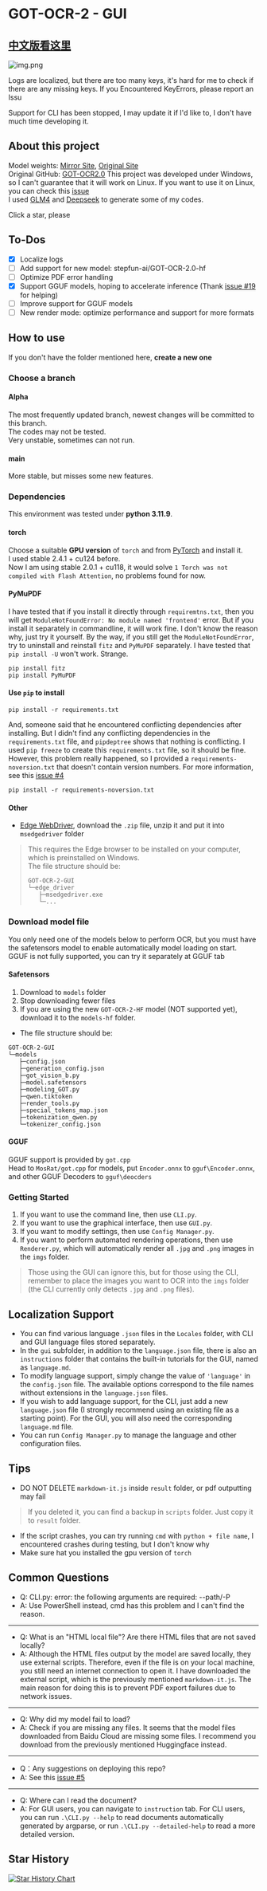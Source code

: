 # GOT-OCR-2 - GUI

## [中文版看这里](README.md)

![img.png](img.png)

Logs are localized, but there are too many keys, it's hard for me to check if there are any missing keys. If you
Encountered KeyErrors, please report an Issu

Support for CLI has been stopped, I may update it if I'd like to, I don't have much time developing it.

## About this project

Model weights: [Mirror Site](https://hf-mirror.com/stepfun-ai/GOT-OCR2_0), [Original Site](https://huggingface.co/stepfun-ai/GOT-OCR2_0)  
Original GitHub: [GOT-OCR2.0](https://github.com/Ucas-HaoranWei/GOT-OCR2.0/) 
This project was developed under Windows, so I can't guarantee that it will work on Linux. If you want to use it on
Linux, you can check this [issue](https://github.com/XJF2332/GOT-OCR-2-GUI/issues/3)   
I used [GLM4](https://chatglm.cn/main/alltoolsdetail?lang=zh) and [Deepseek](https://www.deepseek.com/) to generate some of my codes.

Click a star, please

## To-Dos

- [x] Localize logs
- [ ] Add support for new model: stepfun-ai/GOT-OCR-2.0-hf  
- [ ] Optimize PDF error handling
- [x] Support GGUF models, hoping to accelerate inference (Thank [issue #19](https://github.com/XJF2332/GOT-OCR-2-GUI/issues/19) for helping)
- [ ] Improve support for GGUF models
- [ ] New render mode: optimize performance and support for more formats

## How to use

If you don't have the folder mentioned here, **create a new one**

### Choose a branch

#### Alpha

The most frequently updated branch, newest changes will be committed to this branch.  
The codes may not be tested.  
Very unstable, sometimes can not run.  

#### main

More stable, but misses some new features.

### Dependencies

This environment was tested under **python 3.11.9**.

#### torch

Choose a suitable **GPU version** of `torch` and from [PyTorch](https://pytorch.org/get-started/locally/) and install
it.  
I used stable 2.4.1 + cu124 before.  
Now I am using stable 2.0.1 + cu118, it would solve `1 Torch was not compiled with Flash Attention`, no problems found for now.

#### PyMuPDF

I have tested that if you install it directly through `requiremtns.txt`, then you will get
`ModuleNotFoundError: No module named 'frontend'` error. But if you install it separately in commandline, it will work
fine. I don't know the reason why, just try it yourself.
By the way, if you still get the `ModuleNotFoundError`, try to uninstall and reinstall `fitz` and `PyMuPDF` separately.
I have tested that `pip install -U` won't work. Strange.

```commandline
pip install fitz
pip install PyMuPDF
```

#### Use `pip` to install

```commandline
pip install -r requirements.txt
```

And, someone said that he encountered conflicting dependencies after installing. But I didn't find any conflicting
dependencies in the `requirements.txt` file, and `pipdeptree` shows that nothing is conflicting. I used `pip freeze` to
create this `requirements.txt` file, so it should be fine.  
However, this problem really happened, so I provided a `requirements-noversion.txt` that doesn't contain version
numbers.
For more information, see this [issue #4](https://github.com/XJF2332/GOT-OCR-2-GUI/issues/4)

```commandline
pip install -r requirements-noversion.txt
```

#### Other

- [Edge WebDriver](https://developer.microsoft.com/zh-cn/microsoft-edge/tools/webdriver/?form=MA13LH#downloads),
  download the `.zip` file, unzip it and put it into `msedgedriver` folder

> This requires the Edge browser to be installed on your computer, which is preinstalled on Windows.  
> The file structure should be:
> ```
> GOT-OCR-2-GUI
> └─edge_driver
>    ├─msedgedriver.exe
>    └─...
> ```

### Download model file

You only need one of the models below to perform OCR, but you must have the safetensors model to enable automatically model loading on start.  
GGUF is not fully supported, you can try it separately at GGUF tab

#### Safetensors

1. Download to `models` folder
2. Stop downloading fewer files
3. If you are using the new `GOT-OCR-2-HF` model (NOT supported yet), download it to the `models-hf` folder.

- The file structure should be:

```
GOT-OCR-2-GUI
└─models
   ├─config.json
   ├─generation_config.json
   ├─got_vision_b.py
   ├─model.safetensors
   ├─modeling_GOT.py
   ├─qwen.tiktoken
   ├─render_tools.py
   ├─special_tokens_map.json
   ├─tokenization_qwen.py
   └─tokenizer_config.json
```

#### GGUF

GGUF support is provided by `got.cpp`  
Head to `MosRat/got.cpp` for models, put `Encoder.onnx` to `gguf\Encoder.onnx`, and other GGUF Decoders to `gguf\deocders`  

### Getting Started

1. If you want to use the command line, then use `CLI.py`.
2. If you want to use the graphical interface, then use `GUI.py`.
3. If you want to modify settings, then use `Config Manager.py`.
4. If you want to perform automated rendering operations, then use `Renderer.py`, which will automatically render all
   `.jpg` and `.png` images in the `imgs` folder.

> Those using the GUI can ignore this, but for those using the CLI, remember to place the images you want to OCR into
> the `imgs` folder (the CLI currently only detects `.jpg` and `.png` files).

## Localization Support

- You can find various language `.json` files in the `Locales` folder, with CLI and GUI language files stored
  separately.
- In the `gui` subfolder, in addition to the `language.json` file, there is also an `instructions` folder that contains
  the built-in tutorials for the GUI, named as `language.md`.
- To modify language support, simply change the value of `'language'` in the `config.json` file. The available options
  correspond to the file names without extensions in the `language.json` files.
- If you wish to add language support, for the CLI, just add a new `language.json` file (I strongly recommend using an
  existing file as a starting point). For the GUI, you will also need the corresponding `language.md` file.
- You can run `Config Manager.py` to manage the language and other configuration files.

## Tips

- DO NOT DELETE `markdown-it.js` inside `result` folder, or pdf outputting may fail

> If you deleted it, you can find a backup in `scripts` folder. Just copy it to `result` folder.

- If the script crashes, you can try running `cmd` with `python + file name`, I encountered crashes during testing, but
  I don't know why
- Make sure hat you installed the gpu version of `torch`

## Common Questions

- Q: CLI.py: error: the following arguments are required: --path/-P
- A: Use PowerShell instead, cmd has this problem and I can't find the reason.
---
- Q: What is an "HTML local file"? Are there HTML files that are not saved locally?
- A: Although the HTML files output by the model are saved locally, they use external scripts. Therefore, even if the
  file is on your local machine, you still need an internet connection to open it. I have downloaded the external
  script, which is the previously mentioned `markdown-it.js`. The main reason for doing this is to prevent PDF export
  failures due to network issues.
---
- Q: Why did my model fail to load?
- A: Check if you are missing any files. It seems that the model files downloaded from Baidu Cloud are missing some
  files. I recommend you download from the previously mentioned Huggingface instead.
---
- Q：Any suggestions on deploying this repo?
- A: See this [issue #5](https://github.com/XJF2332/GOT-OCR-2-GUI/issues/5)
---
- Q: Where can I read the document?
- A: For GUI users, you can navigate to `instruction` tab. For CLI users, you can run `.\CLI.py --help` to read documents automatically generated by argparse, or run `.\CLI.py --detailed-help` to read a more detailed version.

## Star History

[![Star History Chart](https://api.star-history.com/svg?repos=XJF2332/GOT-OCR-2-GUI&type=Date)](https://star-history.com/#XJF2332/GOT-OCR-2-GUI&Date)
